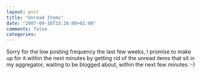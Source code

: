 ```yaml
---
layout: post
title: "Unread Items"
date: "2007-09-16T23:26:00+01:00"
comments: false
categories: 
---
```


<p>Sorry for the low posting frequency the last few weeks, I promise to make up for it within the next minutes by getting rid of the unread items that sit in my aggregator, waiting to be blogged about, within the next few minutes :-)</p>


